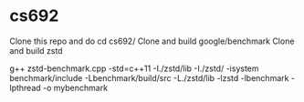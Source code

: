 # cs692
Clone this repo and do cd cs692/
Clone and build google/benchmark 
Clone and build zstd

 g++ zstd-benchmark.cpp -std=c++11 -I./zstd/lib -I./zstd/ -isystem benchmark/include -Lbenchmark/build/src -L./zstd/lib -lzstd  -lbenchmark -lpthread  -o mybenchmark